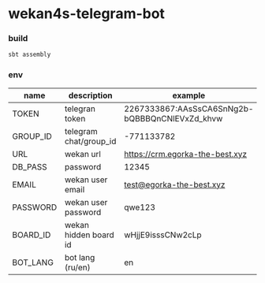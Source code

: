 # wekan4s-telegram-bot


### build
```sh
sbt assembly
```


### env
| name | description            | example                                        |
| ------ |------------------------|------------------------------------------------| 
| TOKEN | telegran token         | 2267333867:AAsSsCA6SnNg2b-bQBBBQnCNlEVxZd_khvw |
| GROUP_ID | telegram chat/group_id | -771133782                                     |
| URL | wekan url              | https://crm.egorka-the-best.xyz                |
| DB_PASS | password               | 12345                                          |
| EMAIL | wekan user email       | test@egorka-the-best.xyz                       |
| PASSWORD | wekan user password    | qwe123                                         |
| BOARD_ID | wekan hidden board id  | wHjjE9isssCNw2cLp                              |
| BOT_LANG | bot lang (ru/en)       | en                                             |